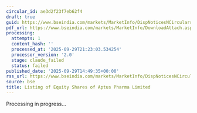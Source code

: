 ```yaml
---
circular_id: ae3d2f23f7eb62f4
draft: true
guid: https://www.bseindia.com/markets/MarketInfo/DispNoticesNCirculars.aspx?Noticeid={9C86BB21-CE7F-46F6-BC43-1ED9EDD02DE9}&noticeno=20250929-80&dt=09/29/2025&icount=80&totcount=87&flag=0
pdf_url: https://www.bseindia.com/markets/MarketInfo/DownloadAttach.aspx?id=20250929-80&attachedId=102bc283-5b5c-40a7-9a4d-a0107fea9ea2
processing:
  attempts: 1
  content_hash: ''
  processed_at: '2025-09-29T21:23:03.534254'
  processor_version: '2.0'
  stage: claude_failed
  status: failed
published_date: '2025-09-29T14:49:35+00:00'
rss_url: https://www.bseindia.com/markets/MarketInfo/DispNoticesNCirculars.aspx?Noticeid={9C86BB21-CE7F-46F6-BC43-1ED9EDD02DE9}&noticeno=20250929-80&dt=09/29/2025&icount=80&totcount=87&flag=0
source: bse
title: Listing of Equity Shares of Aptus Pharma Limited
---
```


Processing in progress...